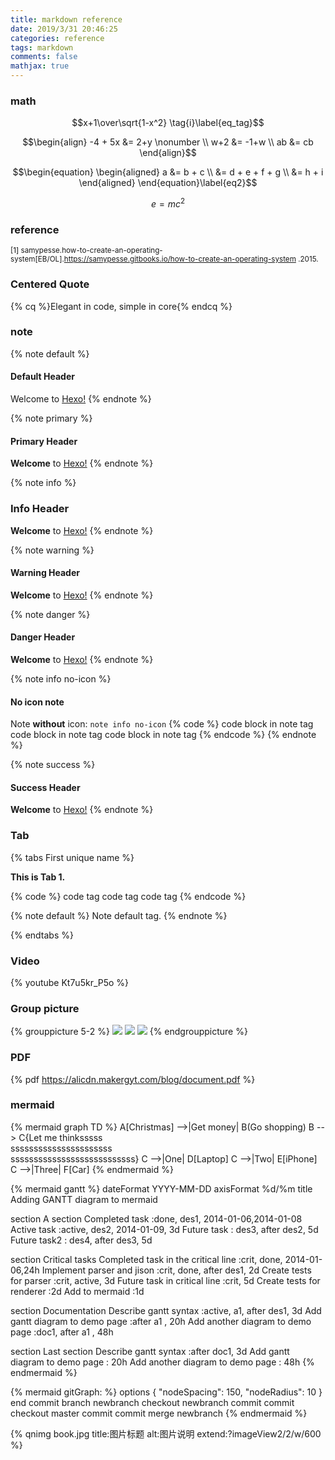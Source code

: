 ```yaml
---
title: markdown reference
date: 2019/3/31 20:46:25
categories: reference
tags: markdown
comments: false
mathjax: true
---
```


### math

$$x+1\over\sqrt{1-x^2} \tag{i}\label{eq_tag}$$

<!-- more -->

$$\begin{align}
-4 + 5x &= 2+y \nonumber  \\
 w+2 &= -1+w \\
 ab &= cb
\end{align}$$

$$\begin{equation}
\begin{aligned}
a &= b + c \\
  &= d + e + f + g \\
  &= h + i
\end{aligned}
\end{equation}\label{eq2}$$

$$\begin{equation}
e=mc^2
\end{equation}\label{eq1}$$

### reference

<small>[1] samypesse.how-to-create-an-operating-system[EB/OL].https://samypesse.gitbooks.io/how-to-create-an-operating-system .2015.</small> 

### Centered Quote

{% cq %}Elegant in code, simple in core{% endcq %}

### note

{% note default %}
#### Default Header
Welcome to [Hexo!](https://hexo.io)
{% endnote %}

{% note primary %}
#### Primary Header
**Welcome** to [Hexo!](https://hexo.io)
{% endnote %}

{% note info %}
### Info Header
**Welcome** to [Hexo!](https://hexo.io)
{% endnote %}

{% note warning %}
#### Warning Header
**Welcome** to [Hexo!](https://hexo.io)
{% endnote %}

{% note danger %}
#### Danger Header
**Welcome** to [Hexo!](https://hexo.io)
{% endnote %}

{% note info no-icon %}
#### No icon note
Note **without** icon: `note info no-icon`
{% code %}
code block in note tag
code block in note tag
code block in note tag
{% endcode %}
{% endnote %}

{% note success %}
#### Success Header
**Welcome** to [Hexo!](https://hexo.io)
{% endnote %}

### Tab

{% tabs First unique name %}
<!-- tab Solution 1-->
**This is Tab 1.**
<!-- endtab -->

<!-- tab @amazon-->
{% code %}
code tag
code tag
code tag
{% endcode %}
<!-- endtab -->

<!-- tab -->
{% note default %}
Note default tag.
{% endnote %}
<!-- endtab -->
{% endtabs %}

### Video
{% youtube Kt7u5kr_P5o %}

### Group picture

{% grouppicture 5-2 %}
  ![](https://d33wubrfki0l68.cloudfront.net/e2ecd9e90ca2a56af8d7be434b7fdc39cbd454c9/da9b7/images/docs/github.png)
  ![](https://d33wubrfki0l68.cloudfront.net/e2ecd9e90ca2a56af8d7be434b7fdc39cbd454c9/da9b7/images/docs/github.png)
  ![](https://d33wubrfki0l68.cloudfront.net/e2ecd9e90ca2a56af8d7be434b7fdc39cbd454c9/da9b7/images/docs/github.png)
{% endgrouppicture %}

### PDF

{% pdf https://alicdn.makergyt.com/blog/document.pdf %}

### mermaid

{% mermaid graph TD %}
A[Christmas] -->|Get money| B(Go shopping)
B --> C{Let me thinksssss<br/>ssssssssssssssssssssss<br/>sssssssssssssssssssssssssss}
C -->|One| D[Laptop]
C -->|Two| E[iPhone]
C -->|Three| F[Car]
{% endmermaid %}

{% mermaid gantt %}
dateFormat  YYYY-MM-DD
axisFormat  %d/%m
title Adding GANTT diagram to mermaid

section A section
Completed task            :done,    des1, 2014-01-06,2014-01-08
Active task               :active,  des2, 2014-01-09, 3d
Future task               :         des3, after des2, 5d
Future task2               :         des4, after des3, 5d

section Critical tasks
Completed task in the critical line :crit, done, 2014-01-06,24h
Implement parser and jison          :crit, done, after des1, 2d
Create tests for parser             :crit, active, 3d
Future task in critical line        :crit, 5d
Create tests for renderer           :2d
Add to mermaid                      :1d

section Documentation
Describe gantt syntax               :active, a1, after des1, 3d
Add gantt diagram to demo page      :after a1  , 20h
Add another diagram to demo page    :doc1, after a1  , 48h

section Last section
Describe gantt syntax               :after doc1, 3d
Add gantt diagram to demo page      : 20h
Add another diagram to demo page    : 48h
{% endmermaid %}

{% mermaid gitGraph: %}
options
{
    "nodeSpacing": 150,
    "nodeRadius": 10
}
end
commit
branch newbranch
checkout newbranch
commit
commit
checkout master
commit
commit
merge newbranch
{% endmermaid %}

{% qnimg book.jpg title:图片标题 alt:图片说明  extend:?imageView2/2/w/600 %}